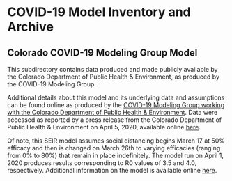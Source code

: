 # COVID-19 Model Inventory and Archive

## Colorado COVID-19 Modeling Group Model

This subdirectory contains data produced and made publicly available by the Colorado Department of Public Health & Environment, as produced by the COVID-19 Modeling Group.

Additional details about this model and its underlying data and assumptions can be found online as produced by the [COVID-19 Modeling Group working with the Colorado Department of Public Health & Environment](https://drive.google.com/file/d/1VqLN9Qjd6v8Xb9f7LfCalb29NF572pL6/view). Data were accessed as reported by a press release from the Colorado Department of Public Health & Environment on April 5, 2020, available online [here](https://covid19.colorado.gov/press-release/state-provides-covid-19-modeling-data).

Of note, this SEIR model assumes social distancing begins March 17 at 50% efficacy and then is changed on March 26th to varying efficacies (ranging from 0% to 80%) that remain in place indefinitely. The model run on April 1, 2020 produces results corresponding to R0 values of 3.5 and 4.0, respectively. Additional information on the model is available online [here](https://drive.google.com/file/d/19ST3tRnntUGV3h7YI0tQHJDnCoL5dRE7/view).